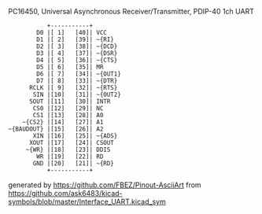 PC16450, Universal Asynchronous Receiver/Transmitter, PDIP-40
1ch UART


	           +-----------+
	        D0 |[ 1]   [40]| VCC
	        D1 |[ 2]   [39]| ~{RI}
	        D2 |[ 3]   [38]| ~{DCD}
	        D3 |[ 4]   [37]| ~{DSR}
	        D4 |[ 5]   [36]| ~{CTS}
	        D5 |[ 6]   [35]| MR
	        D6 |[ 7]   [34]| ~{OUT1}
	        D7 |[ 8]   [33]| ~{DTR}
	      RCLK |[ 9]   [32]| ~{RTS}
	       SIN |[10]   [31]| ~{OUT2}
	      SOUT |[11]   [30]| INTR
	       CS0 |[12]   [29]| NC
	       CS1 |[13]   [28]| A0
	    ~{CS2} |[14]   [27]| A1
	~{BAUDOUT} |[15]   [26]| A2
	       XIN |[16]   [25]| ~{ADS}
	      XOUT |[17]   [24]| CSOUT
	     ~{WR} |[18]   [23]| DDIS
	        WR |[19]   [22]| RD
	       GND |[20]   [21]| ~{RD}
	           +-----------+


generated by https://github.com/FBEZ/Pinout-AsciiArt from https://github.com/ask6483/kicad-symbols/blob/master/Interface_UART.kicad_sym